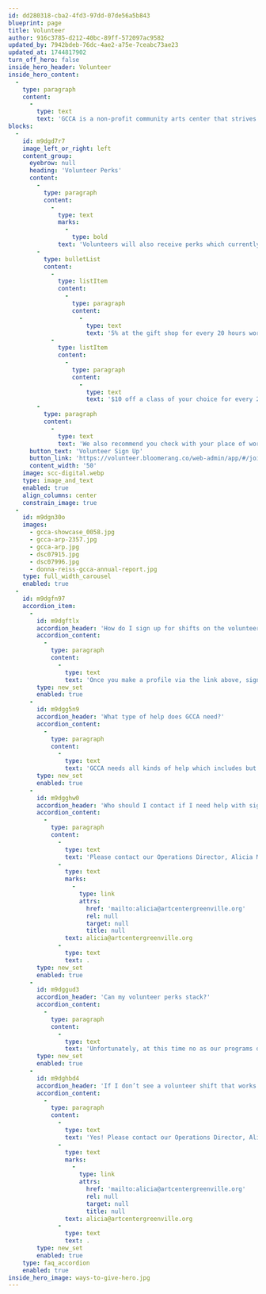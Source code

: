 ```yaml
---
id: dd280318-cba2-4fd3-97dd-07de56a5b843
blueprint: page
title: Volunteer
author: 916c3785-d212-40bc-89ff-572097ac9582
updated_by: 7942bdeb-76dc-4ae2-a75e-7ceabc73ae23
updated_at: 1744817902
turn_off_hero: false
inside_hero_header: Volunteer
inside_hero_content:
  -
    type: paragraph
    content:
      -
        type: text
        text: 'GCCA is a non-profit community arts center that strives to support the arts community by making our center a hub for accessible visual arts education and experiences. Volunteers would be helping to support our 23 studio artists, 3 Brandon Fellows, staff and over a 1,000 students of all ages and backgrounds through the year.'
blocks:
  -
    id: m9dgd7r7
    image_left_or_right: left
    content_group:
      eyebrow: null
      heading: 'Volunteer Perks'
      content:
        -
          type: paragraph
          content:
            -
              type: text
              marks:
                -
                  type: bold
              text: 'Volunteers will also receive perks which currently include:'
        -
          type: bulletList
          content:
            -
              type: listItem
              content:
                -
                  type: paragraph
                  content:
                    -
                      type: text
                      text: '5% at the gift shop for every 20 hours worked(roughly 4 shifts) or'
            -
              type: listItem
              content:
                -
                  type: paragraph
                  content:
                    -
                      type: text
                      text: '$10 off a class of your choice for every 20 hours worked(roughly 4 shifts)'
        -
          type: paragraph
          content:
            -
              type: text
              text: 'We also recommend you check with your place of work as some businesses will also have perks when you volunteer for nonprofits such as GCCA! We at GCCA appreciate any and all of the help our volunteers provide. As a thank you, we will be throwing a volunteer appreciation event once a year during April as well. If you are interested in signing up and checking out open positions please follow the link below!'
      button_text: 'Volunteer Sign Up'
      button_link: 'https://volunteer.bloomerang.co/web-admin/app/#/join-party?k=4mw47jksfqt4y0'
      content_width: '50'
    image: scc-digital.webp
    type: image_and_text
    enabled: true
    align_columns: center
    constrain_image: true
  -
    id: m9dgn30o
    images:
      - gcca-showcase_0058.jpg
      - gcca-arp-2357.jpg
      - gcca-arp.jpg
      - dsc07915.jpg
      - dsc07996.jpg
      - donna-reiss-gcca-annual-report.jpg
    type: full_width_carousel
    enabled: true
  -
    id: m9dgfn97
    accordion_item:
      -
        id: m9dgftlx
        accordion_header: 'How do I sign up for shifts on the volunteer app?'
        accordion_content:
          -
            type: paragraph
            content:
              -
                type: text
                text: 'Once you make a profile via the link above, sign up to Opportunities (types of help needed) to see the shifts available.'
        type: new_set
        enabled: true
      -
        id: m9dgg5n9
        accordion_header: 'What type of help does GCCA need?'
        accordion_content:
          -
            type: paragraph
            content:
              -
                type: text
                text: 'GCCA needs all kinds of help which includes but is not limited to handyman work, administrative needs, mailing projects, First Fridays receptions, organization, deep cleaning, writing, and more.'
        type: new_set
        enabled: true
      -
        id: m9dgghw0
        accordion_header: 'Who should I contact if I need help with signing up or have questions?'
        accordion_content:
          -
            type: paragraph
            content:
              -
                type: text
                text: 'Please contact our Operations Director, Alicia Mizuno at '
              -
                type: text
                marks:
                  -
                    type: link
                    attrs:
                      href: 'mailto:alicia@artcentergreenville.org'
                      rel: null
                      target: null
                      title: null
                text: alicia@artcentergreenville.org
              -
                type: text
                text: .
        type: new_set
        enabled: true
      -
        id: m9dggud3
        accordion_header: 'Can my volunteer perks stack?'
        accordion_content:
          -
            type: paragraph
            content:
              -
                type: text
                text: 'Unfortunately, at this time no as our programs do not allow for this.'
        type: new_set
        enabled: true
      -
        id: m9dghbd4
        accordion_header: 'If I don’t see a volunteer shift that works for me can I suggest one that does?'
        accordion_content:
          -
            type: paragraph
            content:
              -
                type: text
                text: 'Yes! Please contact our Operations Director, Alicia Mizuno at '
              -
                type: text
                marks:
                  -
                    type: link
                    attrs:
                      href: 'mailto:alicia@artcentergreenville.org'
                      rel: null
                      target: null
                      title: null
                text: alicia@artcentergreenville.org
              -
                type: text
                text: .
        type: new_set
        enabled: true
    type: faq_accordion
    enabled: true
inside_hero_image: ways-to-give-hero.jpg
---
```

